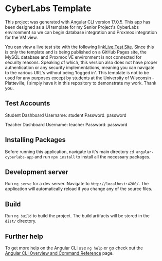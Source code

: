 # CyberLabs Template

This project was generated with [Angular CLI](https://github.com/angular/angular-cli) version 17.0.5. This app has been designed as a UI template for my Senior Project's CyberLabs environment so we can begin database integration and Proxmox integration for the VM view. 

You can view a live test site with the following link[Live Test Site](https://zacharycvivian.github.io/angular-cyberlabs-app/login). Since this is only the template and is being published on a GitHub Pages site, the MySQL database and Proxmox VE environment is not connected for security reasons. Speaking of which, this version also does not have proper authentication or any security implementations, meaning you can navigate to the various URL's without being 'logged in'. This template is not to be used for any purposes except by students at the University of Wisconsin - Platteville, I simply have it in this repository to demonstrate my work. Thank you. 

## Test Accounts

Student Dashboard
Username: student 
Password: password

Teacher Dashboard
Username: teacher
Password: password

## Installing Packages

Before running this application, navigate to it's main directory `cd angular-cyberlabs-app` and run `npm install` to install all the necessary packages.

## Development server

Run `ng serve` for a dev server. Navigate to `http://localhost:4200/`. The application will automatically reload if you change any of the source files.

## Build

Run `ng build` to build the project. The build artifacts will be stored in the `dist/` directory.

## Further help

To get more help on the Angular CLI use `ng help` or go check out the [Angular CLI Overview and Command Reference](https://angular.io/cli) page.